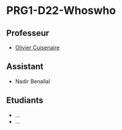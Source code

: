 # PRG1-D22-Whoswho

## Professeur 

* [Olivier Cuisenaire](Bios/OCE.md)

## Assistant

* Nadir Benallal

## Etudiants

* ... 
* ... 

